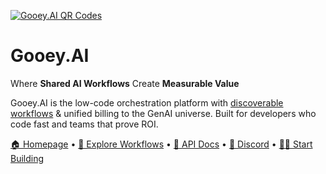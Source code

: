 [![Gooey.AI QR Codes](https://storage.googleapis.com/dara-c1b52.appspot.com/daras_ai/media/11713794-74f7-11ee-badc-02420a0001ca/Screen%20Shot%202023-10-27%20at%2011.30.43%20AM.png.png)](https://gooey.ai/explore)

# Gooey.AI
Where **Shared AI Workflows** Create **Measurable Value**

Gooey.AI is the low-code orchestration platform with [discoverable workflows](https://gooey.ai/explore)  & unified billing to the GenAI universe. Built for developers who code fast and teams that prove ROI. 

[🏠 Homepage](https://gooey.ai) • [👾 Explore Workflows](https://gooey.ai/explore) • [🤖 API Docs](https://api.gooey.ai/docs) • [🛟 Discord](https://discord.com/invite/7C84UyzVDg) • [💃🏾 Start Building](https://gooey.ai/account)